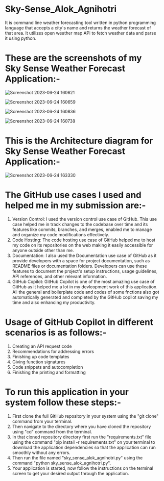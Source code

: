 
# Sky-Sense_Alok_Agnihotri
It is command line weather forecasting tool written in python programming language that accepts a city's name and returns the weather forecast of that area. It utilizes open weather map API to fetch weather data and parse it using python. 


# These are the screenshots of my Sky Sense Weather Forecast Application:-

![Screenshot 2023-06-24 160621](https://github.com/Fastest-Coder-First/Sky-Sense_Alok_Agnihotri/assets/96953120/4e76cce4-e852-437c-8dd0-e2da2415dc2c)

![Screenshot 2023-06-24 160659](https://github.com/Fastest-Coder-First/Sky-Sense_Alok_Agnihotri/assets/96953120/04ac48ca-32ac-45ba-8750-7ced7f2e4d4c)

![Screenshot 2023-06-24 160836](https://github.com/Fastest-Coder-First/Sky-Sense_Alok_Agnihotri/assets/96953120/7b1a145b-6300-4288-bc77-0ee7c0a82f58)

![Screenshot 2023-06-24 160738](https://github.com/Fastest-Coder-First/Sky-Sense_Alok_Agnihotri/assets/96953120/adaa5481-5b9d-412e-b3e2-4af92e315102)

# This is the Architecture diagram for Sky Sense Weather Forecast Application:-

![Screenshot 2023-06-24 163330](https://github.com/Fastest-Coder-First/Sky-Sense_Alok_Agnihotri/assets/96953120/a3e43f70-2166-4615-bd9e-bc9ce8661b04)

# The GitHub use cases I used and helped me in my submission are:-

1. Version Control: I used the version control use case of GitHub. This use case helped me in track changes to the codebase over time and its features like commits, branches, and merges, enabled me to manage and organize my code modifications effectively.
2. Code Hosting: The code hosting use case of GitHub helped me to host my code on its repositories on the web making it easily accessible for anyone outside other than me. 
3. Documentation: I also used the Documentation use case of GitHub as it provide developers with a space for project documentation, such as README files or documentation folders. Developers can use these features to document the project's setup instructions, usage guidelines, API references, and other relevant information.
4. GitHub Copilot: GitHub Copilot is one of the most amazing use case of GitHub as it helped me a lot in my devleopment work of this application. All the general and boilerplate code and codes of some fnctions also got automatically generated and completed by the GitHub copilot saving my time and also enhancing my productivity.

# Usage of GitHub Copilot in different scenarios is as follows:-

1. Creating an API request code
2. Recommendations for addressing errors
3. Finishing up code templates
4. Giving function signatures
5. Code snippets and autocompletion
6. Finishing the printing and formatting

# To run this application in your system follow these steps:-
1. First clone the full GitHub repository in your system using the "git clone" command from your terminal.
2. Then navigate to the directory where you have cloned the repository using "cd" command from the terminal.
3.  In that cloned repository directory first run the "requirements.txt" file using the command "pip install -r requirements.txt" on your terminal to download the application dependencies so that the application can run smoothly without any errors.
4. Then run the file named "sky_sense_alok_agnihotri.py" using the command "python sky_sense_alok_agnihotri.py".
5. Your application is started, now follow the instructions on the terminal screen to get your desired output through the application.
